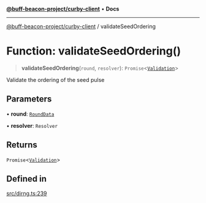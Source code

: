 [**@buff-beacon-project/curby-client**](../index.md) • **Docs**

***

[@buff-beacon-project/curby-client](../index.md) / validateSeedOrdering

# Function: validateSeedOrdering()

> **validateSeedOrdering**(`round`, `resolver`): `Promise`\<[`Validation`](../type-aliases/Validation.md)\>

Validate the ordering of the seed pulse

## Parameters

• **round**: [`RoundData`](../type-aliases/RoundData.md)

• **resolver**: `Resolver`

## Returns

`Promise`\<[`Validation`](../type-aliases/Validation.md)\>

## Defined in

[src/dirng.ts:239](https://github.com/buff-beacon-project/curby-js-client/blob/ab22d721ec98514e549c65f2310e066d4022d353/src/dirng.ts#L239)
